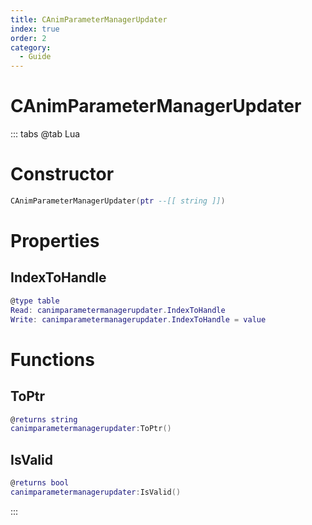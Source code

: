 ```yaml
---
title: CAnimParameterManagerUpdater
index: true
order: 2
category:
  - Guide
---
```


# CAnimParameterManagerUpdater

::: tabs
@tab Lua
# Constructor
```lua
CAnimParameterManagerUpdater(ptr --[[ string ]])
```
# Properties
## IndexToHandle 
```lua
@type table
Read: canimparametermanagerupdater.IndexToHandle
Write: canimparametermanagerupdater.IndexToHandle = value
```
# Functions
## ToPtr
```lua
@returns string
canimparametermanagerupdater:ToPtr()
```
## IsValid
```lua
@returns bool
canimparametermanagerupdater:IsValid()
```

:::